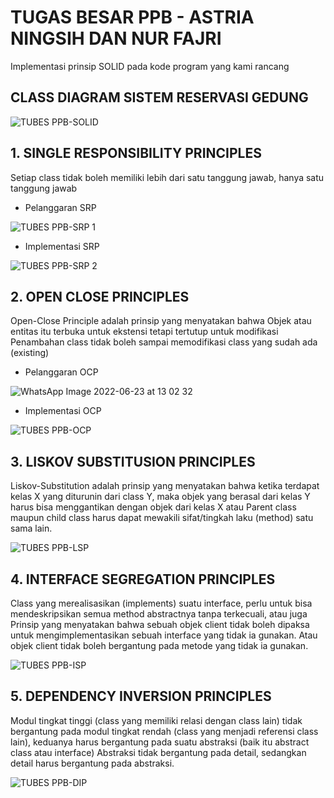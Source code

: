 # TUGAS BESAR PPB - ASTRIA NINGSIH DAN NUR FAJRI

Implementasi prinsip SOLID pada kode program yang kami rancang

## CLASS DIAGRAM SISTEM RESERVASI GEDUNG

![TUBES PPB-SOLID](https://user-images.githubusercontent.com/79297875/175224814-8b3bb287-e86d-4add-9d28-068afae77864.png)

## 1. SINGLE RESPONSIBILITY PRINCIPLES
Setiap class tidak boleh memiliki lebih dari satu tanggung jawab, hanya satu tanggung jawab
- Pelanggaran SRP

![TUBES PPB-SRP 1](https://user-images.githubusercontent.com/79297875/175225306-c6f616c7-745d-4187-8480-11b9bf78a18a.png)

- Implementasi SRP

![TUBES PPB-SRP 2](https://user-images.githubusercontent.com/79297875/175225591-febc5e53-ca8c-42df-8824-8aa1f79306c8.png)

## 2. OPEN CLOSE PRINCIPLES
Open-Close Principle adalah prinsip yang menyatakan bahwa Objek atau entitas itu terbuka untuk ekstensi tetapi tertutup untuk modifikasi
Penambahan class tidak boleh sampai memodifikasi class yang sudah ada (existing)
- Pelanggaran OCP

![WhatsApp Image 2022-06-23 at 13 02 32](https://user-images.githubusercontent.com/79297875/175226517-358b4a83-a46e-4f50-9aff-97be7ba5ec45.jpeg)

- Implementasi OCP

![TUBES PPB-OCP](https://user-images.githubusercontent.com/79297875/175225789-e002e430-3477-4642-ab77-f04edb357474.png)

## 3. LISKOV SUBSTITUSION PRINCIPLES 
Liskov-Substitution adalah prinsip yang menyatakan bahwa ketika terdapat kelas X yang diturunin dari class Y, maka objek yang berasal dari kelas Y harus bisa 
menggantikan dengan objek dari kelas X 
atau Parent class maupun child class harus dapat mewakili sifat/tingkah laku (method) satu sama lain.

![TUBES PPB-LSP](https://user-images.githubusercontent.com/79297875/175226740-8eaefae1-5e95-4a41-86e3-65c429ff3335.png)


## 4. INTERFACE SEGREGATION PRINCIPLES
Class yang merealisasikan (implements) suatu interface, perlu untuk bisa mendeskripsikan semua method abstractnya tanpa terkecuali, atau juga Prinsip yang menyatakan bahwa sebuah objek client tidak boleh dipaksa untuk mengimplementasikan sebuah interface yang tidak ia gunakan. Atau objek client tidak boleh bergantung pada metode yang tidak ia gunakan.

![TUBES PPB-ISP](https://user-images.githubusercontent.com/79297875/175227017-4884b420-57d4-4b17-8ae5-7d597bdde050.png)

## 5. DEPENDENCY INVERSION PRINCIPLES
Modul tingkat tinggi (class yang memiliki relasi dengan class lain) tidak bergantung pada modul tingkat rendah (class yang menjadi referensi class lain), keduanya harus bergantung pada suatu abstraksi (baik itu abstract class atau interface) Abstraksi tidak bergantung pada detail, sedangkan detail harus bergantung pada abstraksi.

![TUBES PPB-DIP](https://user-images.githubusercontent.com/79297875/175227194-52812476-73f1-4e62-aecf-81d16c0c67e0.png)
